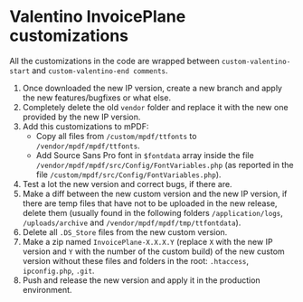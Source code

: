 # Valentino InvoicePlane customizations

All the customizations in the code are wrapped between `custom-valentino-start` and `custom-valentino-end comments`.

1. Once downloaded the new IP version, create a new branch and apply the new features/bugfixes or what else.
2. Completely delete the old `vendor` folder and replace it with the new one provided by the new IP version.
3. Add this customizations to mPDF:
    * Copy all files from `/custom/mpdf/ttfonts` to `/vendor/mpdf/mpdf/ttfonts`.
    * Add Source Sans Pro font in `$fontdata` array inside the file `/vendor/mpdf/mpdf/src/Config/FontVariables.php` (as reported in the file `/custom/mpdf/src/Config/FontVariables.php`).
4. Test a lot the new version and correct bugs, if there are.
5. Make a diff between the new custom version and the new IP version, if there are temp files that have not to be uploaded in the new release, delete them (usually found in the following folders `/application/logs`, `/uploads/archive` and `/vendor/mpdf/mpdf/tmp/ttfontdata`).
6. Delete all `.DS_Store` files from the new custom version.
7. Make a zip named `InvoicePlane-X.X.X.Y` (replace `X` with the new IP version and `Y` with the number of the custom build) of the new custom version without these files and folders in the root: `.htaccess`, `ipconfig.php`, `.git`.
8. Push and release the new version and apply it in the production environment.
